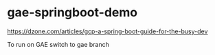 # gae-springboot-demo

<https://dzone.com/articles/gcp-a-spring-boot-guide-for-the-busy-dev>

To run on GAE switch to gae branch